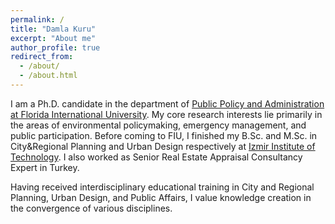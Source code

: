 ```yaml
---
permalink: /
title: "Damla Kuru"
excerpt: "About me"
author_profile: true
redirect_from: 
  - /about/
  - /about.html
---
```



I am a Ph.D. candidate in the department of [Public Policy and Administration at Florida International University](https://pa.fiu.edu/). My core research interests lie primarily in the areas of environmental policymaking, emergency management, and public participation. Before coming to FIU, I finished my B.Sc. and M.Sc. in City&Regional Planning and Urban Design respectively at [Izmir Institute of Technology](https://city.iyte.edu.tr/en/programs/graduate-programs/city-planning/). I also worked as Senior Real Estate Appraisal Consultancy Expert in Turkey. 

Having received interdisciplinary educational training in City and Regional Planning, Urban Design, and Public Affairs, I value knowledge creation in the convergence of various disciplines.
